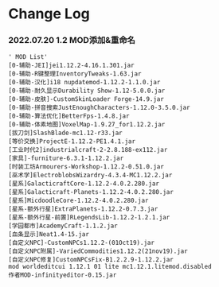 # Change Log
### 2022.07.20 1.2 MOD添加&重命名
    ' MOD List'
    [0-辅助-JEI]jei1.12.2-4.16.1.301.jar
    [0-辅助-R键整理InventoryTweaks-1.63.jar
    [0-辅助-汉化]i18 nupdatemod-1.12.2-1.1.0.jar
    [0-辅助-耐久显示Durability Show-1.12-5.0.0.jar
    [0-辅助-皮肤]-CustomSkinLoader Forge-14.9.jar
    [0-辅助-拼音搜索JustEnoughCharacters-1.12.0-3.5.0.jar
    [0-辅助-算法优化]BetterFps-1.4.8.jar
    [0-辅助-体素地图]VoxelMap-1.9.27_for1.12.2.jar
    [拔刀剑]SlashBlade-mc1.12-r33.jar
    [等价交换]ProjectE-1.12.2-PE1.4.1.jar
    [工业时代2]industrialcraft-2-2.8.188-ex112.jar
    [家具]-furniture-6.3.1-1.12.2.jar
    [时装工坊Armourers-Workshop-1.12.2-0.51.0.jar
    [巫术学]ElectroblobsWizardry-4.3.4-MC1.12.2.jar
    [星系]GalacticraftCore-1.12.2-4.0.2.280.jar
    [星系]Galacticraft-Planets-1.12.2-4.0.2.280.jar
    [星系]MicdoodleCore-1.12.2-4.0.2.280.jar
    [星系-额外行星]ExtraPlanets-1.12.2-0.7.3.jar
    [星系-额外行星-前置]RLegendsLib-1.12.2-1.2.1.jar
    [学园都市]AcademyCraft-1.1.2.jar
    [血条显示]Neat1.4-15.jar
    [自定义NPC]-CustomNPCs1.12.2-(01Oct19).jar
    [自定义NPC附属]-VariedCommodities1.12.2(21nov19).jar
    [自定义NPC修复]CustomNPCsFix-B1.2.2.9-1.12.2.jar
    mod worldeditcui 1.12.1 01 lite mc1.12.1.litemod.disabled
    作者MOD-infinityeditor-0.15.jar